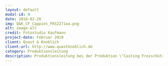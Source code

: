 ```yaml
---
layout: default
modal-id: 0
date: 2018-02-28
img: Q&K_CF_Cappies_FKS2271aa.png
alt: image-alt
credit: Fotostudio Kaufmann
project-date: Februar 2019
client: Quast & Knoblich
client-url: http://www.quastknoblich.de
category: Produktionsleitung
description: Produktionsleitung bei der Produktion \"Casting Freischütz\" des Berliner Performanceduos <a href="http://www.quastknoblich.de">Quast & Knoblich</a> in den Sophiensälen / Berlin. Förder*innen: Senatsverwaltung für Kultur und Europa und Fonds Darstellende Künste e.V.  
---
```


